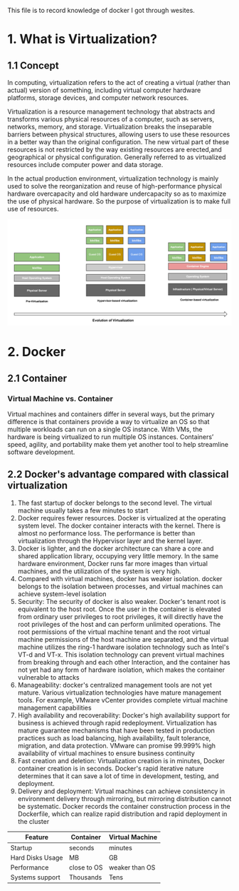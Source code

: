 This file is to record knowledge of docker I got through wesites.

# 1. What is Virtualization?

## 1.1 Concept
In computing, virtualization refers to the act of creating a virtual (rather than actual) version of something, including virtual computer hardware platforms, storage devices, and computer network resources.

Virtualization is a resource management technology that abstracts and transforms various physical resources of a computer, such as servers, networks, memory, and storage. Virtualization breaks the inseparable barriers between physical structures, allowing users to use these resources in a better way than the original configuration. The new virtual part of these resources is not restricted by the way existing resources are erected,and geographical or physical configuration. Generally referred to as virtualized resources include computer power and data storage.

In the actual production environment, virtualization technology is mainly used to solve the reorganization and reuse of high-performance physical hardware overcapacity and old hardware undercapacity so as to maximize the use of physical hardware. So the purpose of virtualization is to make full use of resources.

![image](https://github.com/Noah-Du/Intern_2020/blob/master/source/Evolution%20of%20Vitualization.png)


# 2. Docker

## 2.1 Container

### Virtual Machine vs. Container
Virtual machines and containers differ in several ways, but the primary difference is that containers provide a way to virtualize an OS so that multiple workloads can run on a single OS instance. With VMs, the hardware is being virtualized to run multiple OS instances. Containers’ speed, agility, and portability make them yet another tool to help streamline software development.

## 2.2 Docker's advantage compared with classical virtualization
1. The fast startup of docker belongs to the second level. The virtual machine usually takes a few minutes to start
2. Docker requires fewer resources. Docker is virtualized at the operating system level. The docker container interacts with the kernel. There is almost no performance loss. The performance is better than virtualization through the Hypervisor layer and the kernel layer.
3. Docker is lighter, and the docker architecture can share a core and shared application library, occupying very little memory. In the same hardware environment, Docker runs far more images than virtual machines, and the utilization of the system is very high.
4. Compared with virtual machines, docker has weaker isolation. docker belongs to the isolation between processes, and virtual machines can achieve system-level isolation
5. Security: The security of docker is also weaker. Docker's tenant root is equivalent to the host root. Once the user in the container is elevated from ordinary user privileges to root privileges, it will directly have the root privileges of the host and can perform unlimited operations. The root permissions of the virtual machine tenant and the root virtual machine permissions of the host machine are separated, and the virtual machine utilizes the ring-1 hardware isolation technology such as Intel's VT-d and VT-x. This isolation technology can prevent virtual machines from breaking through and each other Interaction, and the container has not yet had any form of hardware isolation, which makes the container vulnerable to attacks
6. Manageability: docker's centralized management tools are not yet mature. Various virtualization technologies have mature management tools. For example, VMware vCenter provides complete virtual machine management capabilities
7. High availability and recoverability: Docker's high availability support for business is achieved through rapid redeployment. Virtualization has mature guarantee mechanisms that have been tested in production practices such as load balancing, high availability, fault tolerance, migration, and data protection. VMware can promise 99.999% high availability of virtual machines to ensure business continuity
8. Fast creation and deletion: Virtualization creation is in minutes, Docker container creation is in seconds. Docker's rapid iterative nature determines that it can save a lot of time in development, testing, and deployment.
9. Delivery and deployment: Virtual machines can achieve consistency in environment delivery through mirroring, but mirroring distribution cannot be systematic. Docker records the container construction process in the Dockerfile, which can realize rapid distribution and rapid deployment in the cluster

| Feature          | Container   | Virtual Machine |
| ---------------- | ----------- | --------------- |
| Startup          | seconds     | minutes         |
| Hard Disks Usage | MB          | GB              |
| Performance      | close to OS | weaker than OS  |
| Systems support  | Thousands   | Tens            |


